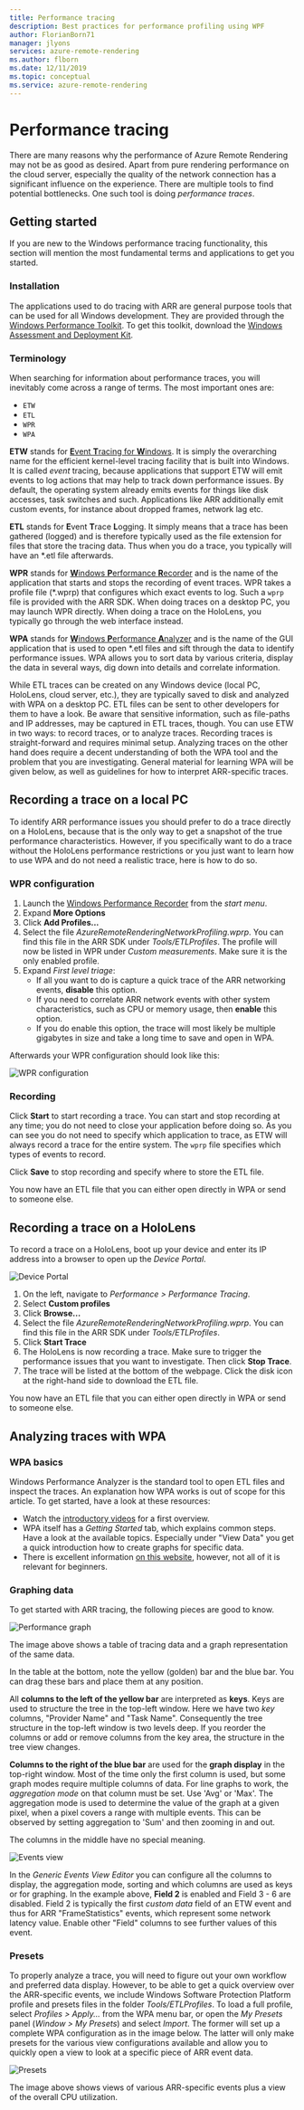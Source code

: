 ```yaml
---
title: Performance tracing
description: Best practices for performance profiling using WPF
author: FlorianBorn71
manager: jlyons
services: azure-remote-rendering
ms.author: flborn
ms.date: 12/11/2019
ms.topic: conceptual
ms.service: azure-remote-rendering
---
```


# Performance tracing

There are many reasons why the performance of Azure Remote Rendering may not be as good as desired. Apart from pure rendering performance on the cloud server, especially the quality of the network connection has a significant influence on the experience. There are multiple tools to find potential bottlenecks. One such tool is doing *performance traces*.

## Getting started

If you are new to the Windows performance tracing functionality, this section will mention the most fundamental terms and applications to get you started.

### Installation

The applications used to do tracing with ARR are general purpose tools that can be used for all Windows development. They are provided through the [Windows Performance Toolkit](https://docs.microsoft.com/en-us/windows-hardware/test/wpt/). To get this toolkit, download the [Windows Assessment and Deployment Kit](https://docs.microsoft.com/en-us/windows-hardware/get-started/adk-install).

### Terminology

When searching for information about performance traces, you will inevitably come across a range of terms. The most important ones are:

* `ETW`
* `ETL`
* `WPR`
* `WPA`

**ETW** stands for [**E**vent **T**racing for **W**indows](https://docs.microsoft.com/en-us/windows/win32/etw/about-event-tracing). It is simply the overarching name for the efficient kernel-level tracing facility that is built into Windows. It is called *event* tracing, because applications that support ETW will emit events to log actions that may help to track down performance issues. By default, the operating system already emits events for things like disk accesses, task switches and such. Applications like ARR additionally emit custom events, for instance about dropped frames, network lag etc.

**ETL** stands for **E**vent **T**race **L**ogging. It simply means that a trace has been gathered (logged) and is therefore typically used as the file extension for files that store the tracing data. Thus when you do a trace, you typically will have an \*.etl file afterwards.

**WPR** stands for [**W**indows **P**erformance **R**ecorder](https://docs.microsoft.com/en-us/windows-hardware/test/wpt/windows-performance-recorder) and is the name of the application that starts and stops the recording of event traces. WPR takes a profile file (\*.wprp) that configures which exact events to log. Such a `wprp` file is provided with the ARR SDK. When doing traces on a desktop PC, you may launch WPR directly. When doing a trace on the HoloLens, you typically go through the web interface instead.

**WPA** stands for [**W**indows **P**erformance **A**nalyzer](https://docs.microsoft.com/en-us/windows-hardware/test/wpt/windows-performance-analyzer) and is the name of the GUI application that is used to open \*.etl files and sift through the data to identify performance issues. WPA allows you to sort data by various criteria, display the data in several ways, dig down into details and correlate information. 

While ETL traces can be created on any Windows device (local PC, HoloLens, cloud server, etc.), they are typically saved to disk and analyzed with WPA on a desktop PC. ETL files can be sent to other developers for them to have a look. Be aware that sensitive information, such as file-paths and IP addresses, may be captured in ETL traces, though. You can use ETW in two ways: to record traces, or to analyze traces. Recording traces is straight-forward and requires minimal setup. Analyzing traces on the other hand does require a decent understanding of both the WPA tool and the problem that you are investigating. General material for learning WPA will be given below, as well as guidelines for how to interpret ARR-specific traces.


## Recording a trace on a local PC

To identify ARR performance issues you should prefer to do a trace directly on a HoloLens, because that is the only way to get a snapshot of the true performance characteristics. However, if you specifically want to do a trace without the HoloLens performance restrictions or you just want to learn how to use WPA and do not need a realistic trace, here is how to do so.

### WPR configuration

1. Launch the [Windows Performance Recorder](https://docs.microsoft.com/en-us/windows-hardware/test/wpt/windows-performance-recorder) from the *start menu*.
1. Expand **More Options**
1. Click **Add Profiles...**
1. Select the file *AzureRemoteRenderingNetworkProfiling.wprp*. You can find this file in the ARR SDK under *Tools/ETLProfiles*.
   The profile will now be listed in WPR under *Custom measurements*. Make sure it is the only enabled profile.
1. Expand *First level triage*:
    - If all you want to do is capture a quick trace of the ARR networking events, **disable** this option.
    - If you need to correlate ARR network events with other system characteristics, such as CPU or memory usage, then **enable** this option.
    - If you do enable this option, the trace will most likely be multiple gigabytes in size and take a long time to save and open in WPA.

Afterwards your WPR configuration should look like this:

![WPR configuration](./media/wpr.png)

### Recording

Click **Start** to start recording a trace. You can start and stop recording at any time; you do not need to close your application before doing so. As you can see you do not need to specify which application to trace, as ETW will always record a trace for the entire system. The `wprp` file specifies which types of events to record.

Click **Save** to stop recording and specify where to store the ETL file.

You now have an ETL file that you can either open directly in WPA or send to someone else.


## Recording a trace on a HoloLens

To record a trace on a HoloLens, boot up your device and enter its IP address into a browser to open up the *Device Portal*.

![Device Portal](./media/wpr-hl.png)

1. On the left, navigate to *Performance > Performance Tracing*. 
1. Select **Custom profiles**
1. Click **Browse...**
1. Select the file *AzureRemoteRenderingNetworkProfiling.wprp*. You can find this file in the ARR SDK under *Tools/ETLProfiles*.
1. Click **Start Trace**
1. The HoloLens is now recording a trace. Make sure to trigger the performance issues that you want to investigate. Then click **Stop Trace**.
1. The trace will be listed at the bottom of the webpage. Click the disk icon at the right-hand side to download the ETL file.

You now have an ETL file that you can either open directly in WPA or send to someone else.

## Analyzing traces with WPA

### WPA basics

Windows Performance Analyzer is the standard tool to open ETL files and inspect the traces. An explanation how WPA works is out of scope for this article. To get started, have a look at these resources:

* Watch the [introductory videos](https://docs.microsoft.com/en-us/windows-hardware/test/wpt/windows-performance-analyzer) for a first overview.
* WPA itself has a *Getting Started* tab, which explains common steps. Have a look at the available topics. Especially under "View Data" you get a quick introduction how to create graphs for specific data.
* There is excellent information [on this website](https://randomascii.wordpress.com/2015/09/24/etw-central/), however, not all of it is relevant for beginners.

### Graphing data

To get started with ARR tracing, the following pieces are good to know.

![Performance graph](./media/wpa-graph.png)

The image above shows a table of tracing data and a graph representation of the same data.

In the table at the bottom, note the yellow (golden) bar and the blue bar. You can drag these bars and place them at any position.

All **columns to the left of the yellow bar** are interpreted as **keys**. Keys are used to structure the tree in the top-left window. Here we have two *key* columns, "Provider Name" and "Task Name". Consequently the tree structure in the top-left window is two levels deep. If you reorder the columns or add or remove columns from the key area, the structure in the tree view changes.

**Columns to the right of the blue bar** are used for the **graph display** in the top-right window. Most of the time only the first column is used, but some graph modes require multiple columns of data. For line graphs to work, the *aggregation mode* on that column must be set. Use 'Avg' or 'Max'. The aggregation mode is used to determine the value of the graph at a given pixel, when a pixel covers a range with multiple events. This can be observed by setting aggregation to 'Sum' and then zooming in and out.

The columns in the middle have no special meaning.

![Events view](./media/wpa-event-view.png)

In the *Generic Events View Editor* you can configure all the columns to display, the aggregation mode, sorting and which columns are used as keys or for graphing. In the example above, **Field 2** is enabled and Field 3 - 6 are disabled. Field 2 is typically the first *custom data* field of an ETW event and thus for ARR "FrameStatistics" events, which represent some network latency value. Enable other "Field" columns to see further values of this event.


### Presets

To properly analyze a trace, you will need to figure out your own workflow and preferred data display. However, to be able to get a quick overview over the ARR-specific events, we include Windows Software Protection Platform profile and presets files in the folder *Tools/ETLProfiles*. To load a full profile, select *Profiles > Apply...* from the WPA menu bar, or open the *My Presets* panel (*Window > My Presets*) and select *Import*. The former will set up a complete WPA configuration as in the image below. The latter will only make presets for the various view configurations available and allow you to quickly open a view to look at a specific piece of ARR event data.

![Presets](./media/wpa-arr-trace.png)

The image above shows views of various ARR-specific events plus a view of the overall CPU utilization.